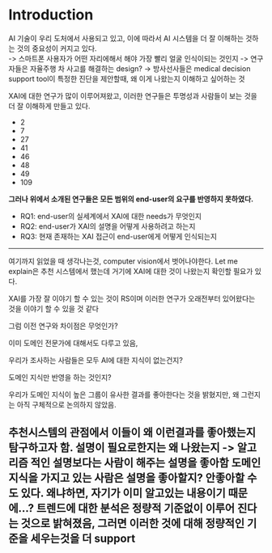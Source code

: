 
# Introduction

AI 기술이 우리 도처에서 사용되고 있고, 이에 따라서 AI 시스템을 더 잘 이해하는 것하는 것의 중요성이 커지고 있다.    
-> 스마트폰 사용자가 어떤 자리에해서 해야 가장 빨리 얼굴 인식이되는 것인지 
-> 연구자들은 자율주행 차 사고를 해결하는 design?
-> 방사선사들은 medical decision support tool이 특정한 진단을 제안할때, 왜 이게 나왔는지 이해하고 싶어하는 것    

XAI에 대한 연구가 많이 이루어져왔고, 이러한 연구들은 투명성과 사람들이 보는 것을 더 잘 이해하게 만들고 있다.
- 2
- 7
- 27
- 41
- 46
- 48
- 49
- 109

**그러나 위에서 소개된 연구들은 모든 범위의 end-user의 요구를 반영하지 못하였다.**    

- RQ1: end-user의 실세계에서 XAI에 대한 needs가 무엇인지
- RQ2: end-user가 XAI의 설명을 어떻게 사용하려고 하는지
- RQ3: 현재 존재하는 XAI 접근이 end-user에게 어떻게 인식되는지

---
여기까지 읽었을 때 생각나는것, computer vision에서 벗어나야한다. Let me explain은 추천 시스템에서 했는데 거기에 XAI에 대한 것이 나왔는지 확인할 필요가 있다.

XAI를 가장 잘 이야기 할 수 있는 것이 RS이며 이러한 연구가 오래전부터 있어왔다는 것을 이야기 할 수 있을 것 같다

그럼 이전 연구와 차이점은 무엇인가?

이미 도메인 전문가에 대해서도 다루고 있음, 

우리가 조사하는 사람들은 모두 AI에 대한 지식이 없는건지?

도메인 지식만 반영을 하는 것인지?

우리가 도메인 지식이 높은 그룹이 유사한 결과를 좋아한다는 것을 밝혔지만, 왜 그런지는 아직 구체적으로 논의하지 않았음.

추천시스템의 관점에서 이들이 왜 이런결과를 좋아했는지 탐구하고자 함. 
설명이 필요로한지는 왜 나왔는지 -> 알고리즘 적인 설명보다는 사람이 해주는 설명을 좋아함
도메인 지식을 가지고 있는 사람은 설명을 좋아할지? 
안좋아할 수도 있다. 왜냐하면, 자기가 이미 알고있는 내용이기 때문에...?
트렌드에 대한 분석은 정량적 기준없이 이루어 진다는 것으로 밝혀졌음, 그러면 이러한 것에 대해 정량적인 기준을 세우는것을 더 support
---

